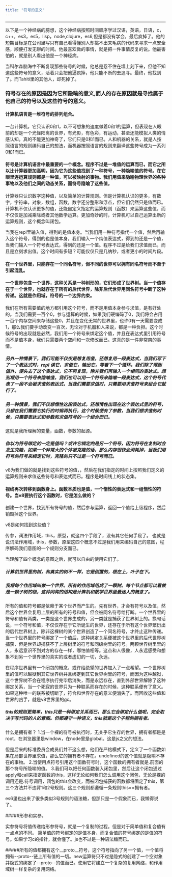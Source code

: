 ```yaml
---
title: "符号的意义"
---
```


------

以下是一个神经病的臆想，这个神经病按照时间顺序学过汉语，英语，日语，c，c++，es3，es5，lisp，node,clojure，es6,但是都没有学会，最后疯掉了。他的短期目标是在公司里写只有自己看得懂别人却挑不出来毛病的代码来寻求一点安全感，顺便打发无聊的时间。他最喜欢做的事情，就是把一件事情反复的说。他最害怕的，就是别人看出他是一个神经病。

当科尔森脑海中不断复现那些符号的时候，他总是忍不住在墙上刻下来，但他不知道这些符号的意义，活着只会把他逼疯掉，他只能不断的去追寻。最终，他找到了。而Tahiti里的其他人，却死掉了。

### 符号存在的原因是因为它所隐喻的意义,而人的存在原因就是寻找属于他自己的符号以及这些符号的意义。

#### 计算机语言是一堆符号的排列组合。

一台计算机，它只认识0和1，以不可想象的速度做着0和1的运算，但表现在人眼前的却是一个光怪陆离的世界，有光影，有色彩，有运动，甚至还能模拟人类的情感认知。真的不能更加神奇了，它们只是0和1而已。人和机器的关系，就是人按照语言的规则编码自己的想法，而机器按照语言的规则来翻译这些符号成为一系列0和1而已。

#### 符号是计算机语言中最重要的一个概念。程序不过是一堆值的运算而已，而它之所以比计算器更加高明，因为它为这些值找到了一种符号，一种隐喻值的符号。在它眼里连运算规则都是一种值，可以被映射的事物。我们用值来隐喻物理世界的各种事物以及他们之间的动态关系，而符号隐喻了这些值。

计算器只认识数字这种值，以及简单的计算规则。但是计算机认识的更多，有数字，字符串，对象，数组，函数，数字还分整形和浮点，但它们仍然只是值而已。计算机不仅认识更多的值，还能自定义指定的运算规则（函数）来运算这些值，而不仅仅是加减乘除或者其他数学运算。更加奇妙的时，计算机可以自己运算出新的运算规则，这个概念叫闭包。

当我在repl里输入值，得到的是值本身。当我们用一种符号指代一个值，然后再输入这个符号，得到的也是值本身，我们输入一个纯值表达式，得到的还是一个值，当我们输入一个符号表达式，得到的还是一个值。程序不过是给我们求值而已，而且是立刻求出值。这个时间有多短？可能仅仅只是几纳秒，或者更小的时间片段。

#### 在一个世界里，只能存在一个同名符号，但不同的世界可以拥有同名符号而不至于引起混乱。
#### 一个世界包含一个世界，这种关系是一种树形的，它们形成了世界树。当一个值存在于一个世界，也就存在于所有的后代世界，除非后代世界用同名符号中断了这种传递。这就是作用域，符号的一个边界约束。

我们在所有需要值的地方都引用这个符号，而不是用值本身参与求值，是有好处的。当我们需要一百个0，参与运算的时候，如果我们硬编码了0，我们将会占用一百个内存空间来存储这些0，并且在变化无常的世界里，也许0有一天需要变成1，那么我们要手动改变一百次，无论对于机器和人来说，都是一种负担。这个时候符号的出现就是必然，我们用一个符号来绑定这个值，并且在表达式里引用符号而不是值本身，我们只需要两个空间和一次修改而已。这真的是一件非常爽的事情。

##### 另外一种情景下，我们可能不仅仅是想复用值，还想复用一段表达式，当我们写下了一个表达式时，repl 读它，求值它，输出它，等着下一个循环。我们除了得到值外，便失去了这个表达式，它不再复现，除非我们再输入一个相同的表达式。想到将用一个符号来隐喻值，我们也可以用一个符号来隐喻一段表达式，这个符号代表了一段不会被求值的表达式，当我们需要求值时，只需要用求值符号来组合它就行了。

##### 另一种情景，我们不仅想惰性这段表达式，还想惰性出现在这个表达式里的符号，只想在我们需要它执行的时候再执行，这个时候便有了参数，当我们想求值的时候，只需要表达式和参数和求值符号的一个组合而已。

这就是我所理解的变量，函数，参数的起源。
##### 你以为符号绑定的一定是值吗？或许它绑定的是另一个符号，因为符号在复制时会发生克隆，如果一个非常大的个体被克隆的话，那么内存很快会消耗掉，当我们用符号的符号来绑定它时，克隆的只不过是一个符号而已。

v8为我们做的就是找到这些符号的值，，然后在我们指定的时间上按照我们定义的运算规则来求值这些符号和表达式而已。程序是时间线上的状态集。

#### 视线再次转移到函数身上。函数本质也是值，一个惰性的表达式和一组惰性的符号。当v8要执行这个函数时，它是怎么做的？

创建一个世界，找到所有符号的值，然后参与运算，返回一个值给上级程序，然后销毁掉这个世界。

v8是如何找到这些值？

传参，词法作用域，this，原型，就这四个手段了，没有其它任何手段了。
也就是说词法作用域，this，参数，原型这四个概念不过是我们用来编码自己的意图，程序解码我们意图的一个规则分支而已。

当理解了四个概念的意图之后，就可以自由的使用它们了。

##### 计算机世界里的树，和真实的树不一样，它是倒置的，根在上，叶子在下。
##### 我将每个作用域叫做一个世界。所有的作用域组成了一颗树。每个节点都可以看做是一颗子树的根，这种同构的结构是计算机和数学世界里最迷人的概念了。
所有的值和符号都是依赖于某个世界而产生的。先有世界，才会有符号以及值，然后这个世界会复用上层的所有的符号和值，但会被同名符号给打断。一个世界里的符号和值有两类，一类是这个世界生成的，另一类就是捕获了世界树上的。换句话说，一个符号和值，不仅仅存在于它所诞生的世界，还存在于所有这个世界繁衍出的后代世界树上，除非这棵树的某个世界创造了一个同名符号，才终止这种传递。
当一个世界里的符号绑定了一个值后，这种绑定关系便被这个世界里的后代世界树捕获，但是世界却捕获不了上层树里的符号和同级树里的符号。两颗世界树里里的人，永远意识不到对方的存在一样，哪怕值相等。这点和人很像，人永远感受和想象不到另一个世界里的真实的或者虚幻的一切，永远。

在程序世界里有一个闭包的概念，或许给绝望的世界加入了一点希望。一个世界树里的值可以越狱到其它世界树并且绑定到其它世界树里的符号，而因为这种越狱，这个世界树不会在程序执行完毕后消失，而是永远存在，直到外部世界解除了这种绑定关系，当一个死寂的世界只为一种联系而存在的时候，这种联系便有了意义。如果这种唯一的联系被切断了，符合和世界存在的意义便消失了。而回收这些值和世界的凶手，就是v8世界里的gc。

##### this的规则更简单，this只是一种绑定关系而已，那么它会绑定什么值呢，完全取决于写代码的人的意图。但都遵守一种语义，this就是这个子程的拥有者。
什么是拥有者？
1.当一个裸的符号被执行时，无关乎它生存的世界，拥有者都是是root，在浏览器里是window，在node里是global。这是js之父的想法。

但是后来的标准委员会成员们并不这么想，他们在严格模式下，定义了一个函数如果在局部世界里求值，那么它的拥有者不存在。undefined的这个值就是隐喻不存在的事物。
2.当使用点符号引用这个函数符号时，这个函数的拥有者就是.前面的那个符号所隐喻的值。
3.我们可以把任何函数装入闭包里，然后让这个闭包通过apply和call来指定函数的this，这样无论如何我们怎么调用这个闭包，无论是裸的调用还是.符号调用，闭包的this会改变，而被闭包捕获的函数都将固定了this，第三个方法并不违背1和2号规则。这三个规则都遵循一条规则this==拥有者。

es6里也出来了很多类似3号规则的语法糖，但那只是一个假象而已，我懒得说了。

#####形参和实参。

实参符号将值传递给形参符号，就是一个复制的过程。但是对于简单值和复合值有一点点的不同。
简单值的符号绑定的是值本身，而复合值的符号绑定的是值的符号。如果学习c的指针，就会懂了。js也不过是一种语法糖而已。

#####所有的值都拥有这个__proto__符号，这个符号指向了另一个值，一个值将拥有--proto--链上所有值的一切。new运算符只不过是隐式的创建了一个空对象并隐式的绑定了--proto--的值而已。使用它将建立一个复杂的复用网络，和作用域树一样复杂的复用网络。




